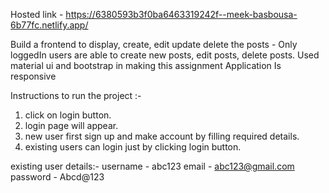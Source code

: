 Hosted link - https://6380593b3f0ba6463319242f--meek-basbousa-6b77fc.netlify.app/

Build a frontend to display, create, edit update delete the posts -
Only loggedIn users are able to create new posts, edit posts, delete posts.
Used material ui and bootstrap in making this assignment
Application Is responsive 

Instructions to run the project :-
1) click on login button.
2) login page will appear.
3) new user first sign up and make account by filling required details.
4) existing users can login just by clicking login button.

existing user details:-
username - abc123
email - abc123@gmail.com
password - Abcd@123

